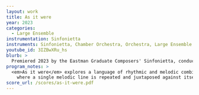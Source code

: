 ```yaml
---
layout: work
title: As it were
year: 2023
categories:
  - Large Ensemble
instrumentation: Sinfonietta
instruments: Sinfonietta, Chamber Orchestra, Orchestra, Large Ensemble
youtube_id: 3IZBwXRu_hs
blurb: >
  Premiered 2023 by the Eastman Graduate Composers' Sinfonietta, conducted by Serena Reuten.
program_notes: >
  <em>As it were</em> explores a language of rhythmic and melodic combinations. The work exists as a canon,
    where a single melodic line is repeated and juxtaposed against itself. In this work, the canon is crafted to draw out a variety in the resultant rhythms between pairs of voices. In each of the two pairs, each of a unique series of rhythms are used without repetition. This results in an evolving landscape of counterpoint, where the relationship between each voice is constantly changing. The melodic material of the work gradually shifts closer together in each measure, slowly revealing the similarities within each line.
score_url: /scores/as-it-were.pdf
---
```

